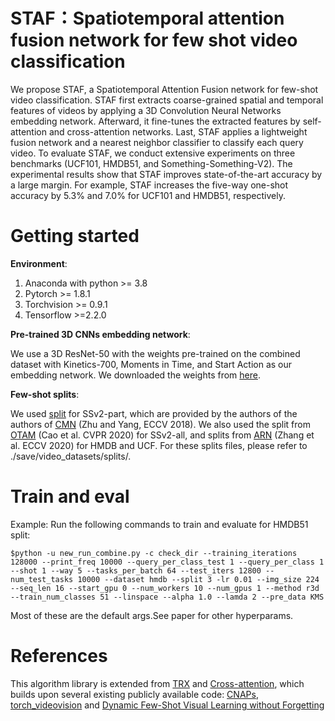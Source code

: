 # STAF：Spatiotemporal attention fusion network for few shot video classification

We propose STAF, a Spatiotemporal Attention Fusion network for few-shot video classification. STAF first extracts coarse-grained spatial and temporal features of videos by applying a 3D Convolution Neural Networks embedding network. Afterward, it fine-tunes the extracted features by self-attention and cross-attention networks. Last, STAF applies a lightweight fusion network and a nearest neighbor classifier to classify each query video. To evaluate STAF, we conduct extensive experiments on three benchmarks (UCF101, HMDB51, and  Something-Something-V2). The experimental results show that STAF improves state-of-the-art accuracy by a large margin. For example, STAF increases the five-way one-shot accuracy by 5.3\% and 7.0\% for UCF101 and HMDB51, respectively.

# Getting started

**Environment**:
1. Anaconda with python >= 3.8
2. Pytorch >= 1.8.1
3. Torchvision >= 0.9.1
4. Tensorflow >=2.2.0

**Pre-trained 3D CNNs embedding network**:

We use a 3D ResNet-50 with the weights pre-trained on the combined dataset with Kinetics-700, Moments in Time, and Start Action as our embedding network. We downloaded the weights from [here](https://github.com/kenshohara/3D-ResNets-PyTorch).

**Few-shot splits**:

We used [split](https://github.com/ffmpbgrnn/CMN) for SSv2-part, which are provided by the authors of the authors of [CMN](https://openaccess.thecvf.com/content_ECCV_2018/papers/Linchao_Zhu_Compound_Memory_Networks_ECCV_2018_paper.pdf) (Zhu and Yang, ECCV 2018). We also used the split from [OTAM](https://openaccess.thecvf.com/content_CVPR_2020/papers/Cao_Few-Shot_Video_Classification_via_Temporal_Alignment_CVPR_2020_paper.pdf) (Cao et al. CVPR 2020) for SSv2-all, and splits from [ARN](https://www.ecva.net/papers/eccv_2020/papers_ECCV/papers/123500511.pdf) (Zhang et al. ECCV 2020) for HMDB and UCF. For these splits files,  please refer to  ./save/video_datasets/splits/.

# Train and eval
Example: Run the following commands to train and evaluate for HMDB51 split:
```
$python -u new_run_combine.py -c check_dir --training_iterations 128000 --print_freq 10000 --query_per_class_test 1 --query_per_class 1 --shot 1 --way 5 --tasks_per_batch 64 --test_iters 12800 --num_test_tasks 10000 --dataset hmdb --split 3 -lr 0.01 --img_size 224 --seq_len 16 --start_gpu 0 --num_workers 10 --num_gpus 1 --method r3d --train_num_classes 51 --linspace --alpha 1.0 --lamda 2 --pre_data KMS
```
Most of these are the default args.See paper for other hyperparams.

# References
This algorithm library is extended from [TRX](https://github.com/tobyperrett/trx) and [Cross-attention](https://github.com/blue-blue272/fewshot-CAN), which builds upon several existing publicly available code:  [CNAPs](https://github.com/cambridge-mlg/cnaps), [torch_videovision](https://github.com/hassony2/torch_videovision) and [Dynamic Few-Shot Visual Learning without Forgetting](https://github.com/gidariss/FewShotWithoutForgetting)
